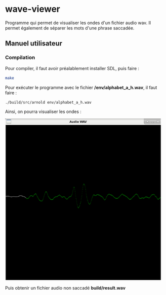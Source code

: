 # wave-viewer

Programme qui permet de visualiser les ondes d'un fichier audio wav. 
Il permet également de séparer les mots d'une phrase saccadée.

## Manuel utilisateur 

### Compilation 

Pour compiler, il faut avoir préalablement installer SDL, puis faire :

```sh
make
```

Pour exécuter le programme avec le fichier **/env/alphabet_a_h.wav**, 
il faut faire : 

```sh
./build/src/arnold env/alphabet_a_h.wav 
```
Ainsi, on pourra visualiser les ondes :

<img src="report/pictures/screen.PNG" alt="exemple">

Puis obtenir un fichier audio non saccadé **build/result.wav**
